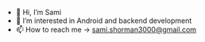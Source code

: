 - 👋 Hi, I’m Sami
- 👀 I’m interested in Android and backend development
- 📫 How to reach me -> sami.shorman3000@gmail.com

<!---
MrAndroi/MrAndroi is a ✨ special ✨ repository because its `README.md` (this file) appears on your GitHub profile.
You can click the Preview link to take a look at your changes.
--->
